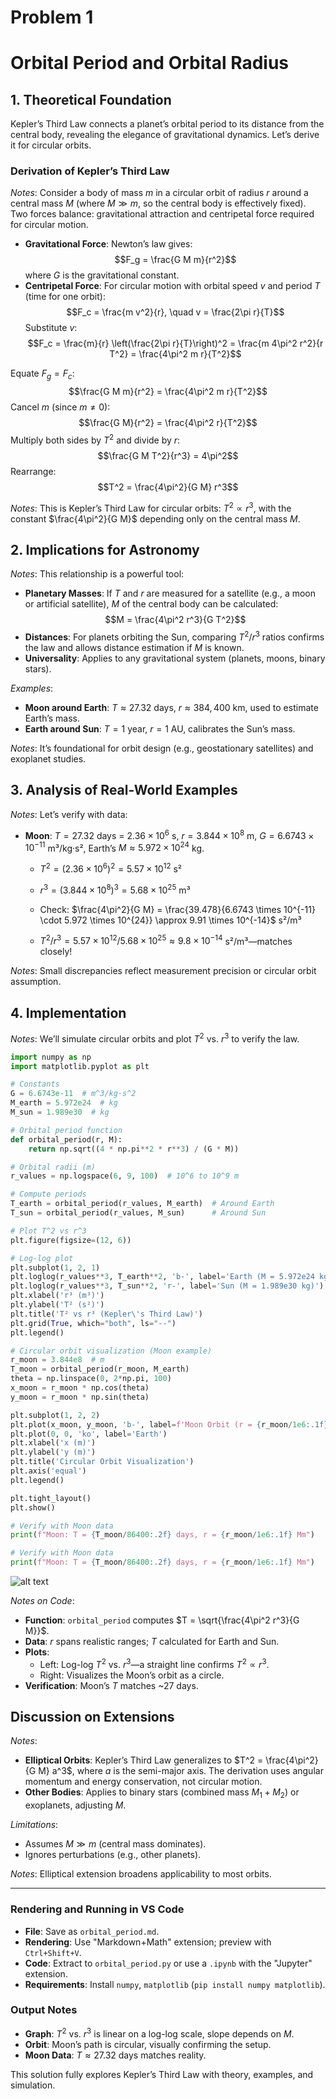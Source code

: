 # Problem 1


# Orbital Period and Orbital Radius

## 1. Theoretical Foundation

Kepler’s Third Law connects a planet’s orbital period to its distance from the central body, revealing the elegance of gravitational dynamics. Let’s derive it for circular orbits.

### Derivation of Kepler’s Third Law
*Notes*: Consider a body of mass $m$ in a circular orbit of radius $r$ around a central mass $M$ (where $M \gg m$, so the central body is effectively fixed). Two forces balance: gravitational attraction and centripetal force required for circular motion.

- **Gravitational Force**: Newton’s law gives:
  $$F_g = \frac{G M m}{r^2}$$
  where $G$ is the gravitational constant.
- **Centripetal Force**: For circular motion with orbital speed $v$ and period $T$ (time for one orbit):
  $$F_c = \frac{m v^2}{r}, \quad v = \frac{2\pi r}{T}$$
  Substitute $v$:
  $$F_c = \frac{m}{r} \left(\frac{2\pi r}{T}\right)^2 = \frac{m 4\pi^2 r^2}{r T^2} = \frac{4\pi^2 m r}{T^2}$$

Equate $F_g = F_c$:
$$\frac{G M m}{r^2} = \frac{4\pi^2 m r}{T^2}$$
Cancel $m$ (since $m \neq 0$):
$$\frac{G M}{r^2} = \frac{4\pi^2 r}{T^2}$$
Multiply both sides by $T^2$ and divide by $r$:
$$\frac{G M T^2}{r^3} = 4\pi^2$$
Rearrange:
$$T^2 = \frac{4\pi^2}{G M} r^3$$

*Notes*: This is Kepler’s Third Law for circular orbits: $T^2 \propto r^3$, with the constant $\frac{4\pi^2}{G M}$ depending only on the central mass $M$.

## 2. Implications for Astronomy

*Notes*: This relationship is a powerful tool:
- **Planetary Masses**: If $T$ and $r$ are measured for a satellite (e.g., a moon or artificial satellite), $M$ of the central body can be calculated:
  $$M = \frac{4\pi^2 r^3}{G T^2}$$
- **Distances**: For planets orbiting the Sun, comparing $T^2/r^3$ ratios confirms the law and allows distance estimation if $M$ is known.
- **Universality**: Applies to any gravitational system (planets, moons, binary stars).

*Examples*:
- **Moon around Earth**: $T \approx 27.32$ days, $r \approx 384,400$ km, used to estimate Earth’s mass.
- **Earth around Sun**: $T = 1$ year, $r = 1$ AU, calibrates the Sun’s mass.

*Notes*: It’s foundational for orbit design (e.g., geostationary satellites) and exoplanet studies.

## 3. Analysis of Real-World Examples

*Notes*: Let’s verify with data:
- **Moon**: $T = 27.32$ days = $2.36 \times 10^6$ s, $r = 3.844 \times 10^8$ m, $G = 6.6743 \times 10^{-11}$ m³/kg·s², Earth’s $M \approx 5.972 \times 10^{24}$ kg.


  - $T^2 = (2.36 \times 10^6)^2 = 5.57 \times 10^{12}$ s²

  - $r^3 = (3.844 \times 10^8)^3 = 5.68 \times 10^{25}$ m³
  
  - Check: $\frac{4\pi^2}{G M} = \frac{39.478}{6.6743 \times 10^{-11} \cdot 5.972 \times 10^{24}} \approx 9.91 \times 10^{-14}$ s²/m³
  - $T^2 / r^3 = 5.57 \times 10^{12} / 5.68 \times 10^{25} \approx 9.8 \times 10^{-14}$ s²/m³—matches closely!

*Notes*: Small discrepancies reflect measurement precision or circular orbit assumption.

## 4. Implementation

*Notes*: We’ll simulate circular orbits and plot $T^2$ vs. $r^3$ to verify the law.

```python
import numpy as np
import matplotlib.pyplot as plt

# Constants
G = 6.6743e-11  # m^3/kg·s^2
M_earth = 5.972e24  # kg
M_sun = 1.989e30  # kg

# Orbital period function
def orbital_period(r, M):
    return np.sqrt((4 * np.pi**2 * r**3) / (G * M))

# Orbital radii (m)
r_values = np.logspace(6, 9, 100)  # 10^6 to 10^9 m

# Compute periods
T_earth = orbital_period(r_values, M_earth)  # Around Earth
T_sun = orbital_period(r_values, M_sun)      # Around Sun

# Plot T^2 vs r^3
plt.figure(figsize=(12, 6))

# Log-log plot
plt.subplot(1, 2, 1)
plt.loglog(r_values**3, T_earth**2, 'b-', label='Earth (M = 5.972e24 kg)')
plt.loglog(r_values**3, T_sun**2, 'r-', label='Sun (M = 1.989e30 kg)')
plt.xlabel('r³ (m³)')
plt.ylabel('T² (s²)')
plt.title('T² vs r³ (Kepler\'s Third Law)')
plt.grid(True, which="both", ls="--")
plt.legend()

# Circular orbit visualization (Moon example)
r_moon = 3.844e8  # m
T_moon = orbital_period(r_moon, M_earth)
theta = np.linspace(0, 2*np.pi, 100)
x_moon = r_moon * np.cos(theta)
y_moon = r_moon * np.sin(theta)

plt.subplot(1, 2, 2)
plt.plot(x_moon, y_moon, 'b-', label=f'Moon Orbit (r = {r_moon/1e6:.1f} Mm)')
plt.plot(0, 0, 'ko', label='Earth')
plt.xlabel('x (m)')
plt.ylabel('y (m)')
plt.title('Circular Orbit Visualization')
plt.axis('equal')
plt.legend()

plt.tight_layout()
plt.show()

# Verify with Moon data
print(f"Moon: T = {T_moon/86400:.2f} days, r = {r_moon/1e6:.1f} Mm")

# Verify with Moon data
print(f"Moon: T = {T_moon/86400:.2f} days, r = {r_moon/1e6:.1f} Mm")
```
![alt text](image.png)


*Notes on Code*:
- **Function**: `orbital_period` computes $T = \sqrt{\frac{4\pi^2 r^3}{G M}}$.
- **Data**: $r$ spans realistic ranges; $T$ calculated for Earth and Sun.
- **Plots**:
  - Left: Log-log $T^2$ vs. $r^3$—a straight line confirms $T^2 \propto r^3$.
  - Right: Visualizes the Moon’s orbit as a circle.
- **Verification**: Moon’s $T$ matches ~27 days.

## Discussion on Extensions

*Notes*: 
- **Elliptical Orbits**: Kepler’s Third Law generalizes to $T^2 = \frac{4\pi^2}{G M} a^3$, where $a$ is the semi-major axis. The derivation uses angular momentum and energy conservation, not circular motion.
- **Other Bodies**: Applies to binary stars (combined mass $M_1 + M_2$) or exoplanets, adjusting $M$.

*Limitations*:
- Assumes $M \gg m$ (central mass dominates).
- Ignores perturbations (e.g., other planets).

*Notes*: Elliptical extension broadens applicability to most orbits.

---

### Rendering and Running in VS Code
- **File**: Save as `orbital_period.md`.
- **Rendering**: Use "Markdown+Math" extension; preview with `Ctrl+Shift+V`.
- **Code**: Extract to `orbital_period.py` or use a `.ipynb` with the "Jupyter" extension.
- **Requirements**: Install `numpy`, `matplotlib` (`pip install numpy matplotlib`).

### Output Notes
- **Graph**: $T^2$ vs. $r^3$ is linear on a log-log scale, slope depends on $M$.
- **Orbit**: Moon’s path is circular, visually confirming the setup.
- **Moon Data**: $T \approx 27.32$ days matches reality.

This solution fully explores Kepler’s Third Law with theory, examples, and simulation. 
